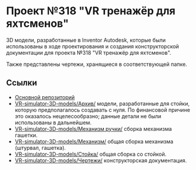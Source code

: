 # Проект №318 "VR тренажёр для яхтсменов"
3D модели, разработанные в Inventor Autodesk, которые были использованы в ходе проектирования и создания конструкторской документации для проекта №318 "VR тренажёр для яхтсменов".

Также представлены чертежи, хранящиеся в соответствующей папке.
## Ссылки
- [Основной репозиторий](https://github.com/avkapochkina/318-VR-simulator)
- [VR-simulator-3D-models/Архив/](https://github.com/avkapochkina/VR-simulator-3D-models/tree/main/%D0%90%D1%80%D1%85%D0%B8%D0%B2)
модели, разработанные для стойки, которую предполагалось создавать с нуля. По финансовой причине это оказалось нецелесообразно; данные детали не были использованы в дальнейшем.
- [VR-simulator-3D-models/Механизм ручки/](https://github.com/avkapochkina/VR-simulator-3D-models/tree/main/%D0%9C%D0%B5%D1%85%D0%B0%D0%BD%D0%B8%D0%B7%D0%BC%20%D1%80%D1%83%D1%87%D0%BA%D0%B8)
сборка механизма гашетки.
- [VR-simulator-3D-models/Механизм/](https://github.com/avkapochkina/VR-simulator-3D-models/tree/main/%D0%9C%D0%B5%D1%85%D0%B0%D0%BD%D0%B8%D0%B7%D0%BC)
общая сборка механизма (штурвал, гашетка).
- [VR-simulator-3D-models/Стойка/](https://github.com/avkapochkina/VR-simulator-3D-models/tree/main/%D0%A1%D1%82%D0%BE%D0%B9%D0%BA%D0%B0)
общая сборка со стойкой.
- [VR-simulator-3D-models/Чертежи/](https://github.com/avkapochkina/VR-simulator-3D-models/tree/main/%D0%A7%D0%B5%D1%80%D1%82%D0%B5%D0%B6%D0%B8)
конструкторская документация.

